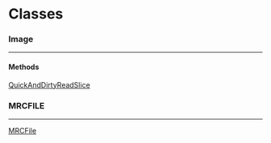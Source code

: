 # **Classes**

### Image
---

#### Methods

[QuickAndDirtyReadSlice](Image/QuickAndDirtyReadSlice.md)

### MRCFILE
---
[MRCFile](MRCFile/MRCFile.md)
